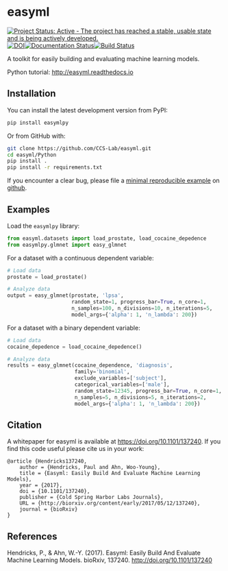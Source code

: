 easyml
======

[![Project Status: Active - The project has reached a stable, usable state and is being actively developed.](http://www.repostatus.org/badges/latest/active.svg)](http://www.repostatus.org/#active)[![DOI](https://zenodo.org/badge/71721801.svg)](https://zenodo.org/badge/latestdoi/71721801)[![Documentation Status](https://readthedocs.org/projects/easyml/badge/?version=latest)](http://easyml.readthedocs.io/en/latest/?badge=latest)[![Build Status](https://travis-ci.org/CCS-Lab/easyml.svg?branch=master)](https://travis-ci.org/CCS-Lab/easyml)

A toolkit for easily building and evaluating machine learning models.

Python tutorial: http://easyml.readthedocs.io

Installation
------------

You can install the latest development version from PyPI:

```bash
pip install easymlpy
```

Or from GitHub with:

```bash
git clone https://github.com/CCS-Lab/easyml.git
cd easyml/Python
pip install .
pip install -r requirements.txt
```

If you encounter a clear bug, please file a [minimal reproducible example](http://stackoverflow.com/questions/5963269/how-to-make-a-great-r-reproducible-example) on [github](https://github.com/CCS-Lab/easyml/issues).

Examples
--------

Load the `easymlpy` library:

``` python
from easyml.datasets import load_prostate, load_cocaine_depedence
from easymlpy.glmnet import easy_glmnet
```

For a dataset with a continuous dependent variable:

``` python
# Load data
prostate = load_prostate()

# Analyze data
output = easy_glmnet(prostate, 'lpsa',
                     random_state=1, progress_bar=True, n_core=1,
                     n_samples=100, n_divisions=10, n_iterations=5,
                     model_args={'alpha': 1, 'n_lambda': 200})
```

For a dataset with a binary dependent variable:

``` python
# Load data
cocaine_depedence = load_cocaine_depedence()

# Analyze data
results = easy_glmnet(cocaine_dependence, 'diagnosis',
                      family='binomial',
                      exclude_variables=['subject'],
                      categorical_variables=['male'],
                      random_state=12345, progress_bar=True, n_core=1,
                      n_samples=5, n_divisions=5, n_iterations=2,
                      model_args={'alpha': 1, 'n_lambda': 200})
```

Citation
--------

A whitepaper for easyml is available at https://doi.org/10.1101/137240. If you find this code useful please cite us in your work:

```
@article {Hendricks137240,
	author = {Hendricks, Paul and Ahn, Woo-Young},
	title = {Easyml: Easily Build And Evaluate Machine Learning Models},
	year = {2017},
	doi = {10.1101/137240},
	publisher = {Cold Spring Harbor Labs Journals},
	URL = {http://biorxiv.org/content/early/2017/05/12/137240},
	journal = {bioRxiv}
}
```

References
----------
Hendricks, P., & Ahn, W.-Y. (2017). Easyml: Easily Build And Evaluate Machine Learning Models. bioRxiv, 137240. http://doi.org/10.1101/137240
